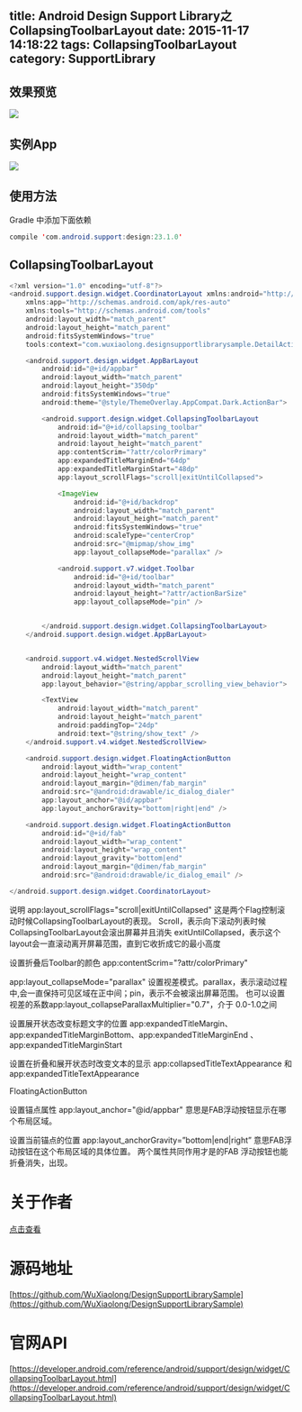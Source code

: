 title: Android Design Support Library之CollapsingToolbarLayout
date: 2015-11-17 14:18:22
tags: CollapsingToolbarLayout
category: SupportLibrary
---
## 效果预览
![](http://7q5c2h.com1.z0.glb.clouddn.com/designsupportlibrarysample.gif)

<!--more-->

## 实例App
![](http://7q5c2h.com1.z0.glb.clouddn.com/dashishuoDownload.png)
## 使用方法
Gradle 中添加下面依赖
```java
compile 'com.android.support:design:23.1.0'
```
## CollapsingToolbarLayout
```java
<?xml version="1.0" encoding="utf-8"?>
<android.support.design.widget.CoordinatorLayout xmlns:android="http://schemas.android.com/apk/res/android"
    xmlns:app="http://schemas.android.com/apk/res-auto"
    xmlns:tools="http://schemas.android.com/tools"
    android:layout_width="match_parent"
    android:layout_height="match_parent"
    android:fitsSystemWindows="true"
    tools:context="com.wuxiaolong.designsupportlibrarysample.DetailActivity">

    <android.support.design.widget.AppBarLayout
        android:id="@+id/appbar"
        android:layout_width="match_parent"
        android:layout_height="350dp"
        android:fitsSystemWindows="true"
        android:theme="@style/ThemeOverlay.AppCompat.Dark.ActionBar">

        <android.support.design.widget.CollapsingToolbarLayout
            android:id="@+id/collapsing_toolbar"
            android:layout_width="match_parent"
            android:layout_height="match_parent"
            app:contentScrim="?attr/colorPrimary"
            app:expandedTitleMarginEnd="64dp"
            app:expandedTitleMarginStart="48dp"
            app:layout_scrollFlags="scroll|exitUntilCollapsed">

            <ImageView
                android:id="@+id/backdrop"
                android:layout_width="match_parent"
                android:layout_height="match_parent"
                android:fitsSystemWindows="true"
                android:scaleType="centerCrop"
                android:src="@mipmap/show_img"
                app:layout_collapseMode="parallax" />

            <android.support.v7.widget.Toolbar
                android:id="@+id/toolbar"
                android:layout_width="match_parent"
                android:layout_height="?attr/actionBarSize"
                app:layout_collapseMode="pin" />


        </android.support.design.widget.CollapsingToolbarLayout>
    </android.support.design.widget.AppBarLayout>


    <android.support.v4.widget.NestedScrollView
        android:layout_width="match_parent"
        android:layout_height="match_parent"
        app:layout_behavior="@string/appbar_scrolling_view_behavior">

        <TextView
            android:layout_width="match_parent"
            android:layout_height="match_parent"
            android:paddingTop="24dp"
            android:text="@string/show_text" />
    </android.support.v4.widget.NestedScrollView>

    <android.support.design.widget.FloatingActionButton
        android:layout_width="wrap_content"
        android:layout_height="wrap_content"
        android:layout_margin="@dimen/fab_margin"
        android:src="@android:drawable/ic_dialog_dialer"
        app:layout_anchor="@id/appbar"
        app:layout_anchorGravity="bottom|right|end" />

    <android.support.design.widget.FloatingActionButton
        android:id="@+id/fab"
        android:layout_width="wrap_content"
        android:layout_height="wrap_content"
        android:layout_gravity="bottom|end"
        android:layout_margin="@dimen/fab_margin"
        android:src="@android:drawable/ic_dialog_email" />

</android.support.design.widget.CoordinatorLayout>

```
说明
app:layout_scrollFlags="scroll|exitUntilCollapsed"
这是两个Flag控制滚动时候CollapsingToolbarLayout的表现。 
Scroll，表示向下滚动列表时候
CollapsingToolbarLayout会滚出屏幕并且消失
exitUntilCollapsed，表示这个layout会一直滚动离开屏幕范围，直到它收折成它的最小高度

设置折叠后Toolbar的颜色
app:contentScrim="?attr/colorPrimary"


app:layout_collapseMode="parallax"
设置视差模式。parallax，表示滚动过程中,会一直保持可见区域在正中间；pin，表示不会被滚出屏幕范围。
也可以设置视差的系数app:layout_collapseParallaxMultiplier="0.7"，介于 0.0-1.0之间

设置展开状态改变标题文字的位置
app:expandedTitleMargin、 app:expandedTitleMarginBottom、app:expandedTitleMarginEnd 、 app:expandedTitleMarginStart

设置在折叠和展开状态时改变文本的显示
app:collapsedTitleTextAppearance 和 app:expandedTitleTextAppearance 


FloatingActionButton

设置锚点属性
app:layout_anchor="@id/appbar"
意思是FAB浮动按钮显示在哪个布局区域。 

设置当前锚点的位置
app:layout_anchorGravity=”bottom|end|right”
意思FAB浮动按钮在这个布局区域的具体位置。 
两个属性共同作用才是的FAB 浮动按钮也能折叠消失，出现。

# 关于作者
[点击查看](http://wuxiaolong.me/about/)

# 源码地址
[https://github.com/WuXiaolong/DesignSupportLibrarySample](https://github.com/WuXiaolong/DesignSupportLibrarySample)

# 官网API
[https://developer.android.com/reference/android/support/design/widget/CollapsingToolbarLayout.html](https://developer.android.com/reference/android/support/design/widget/CollapsingToolbarLayout.html)